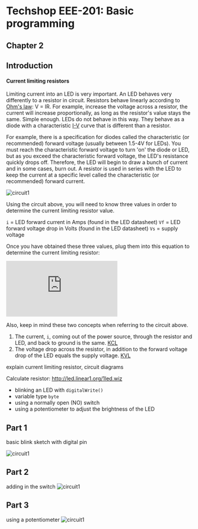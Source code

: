 # Techshop EEE-201: Basic programming

## Chapter 2

## Introduction

#### Current limiting resistors

Limiting current into an LED is very important. An LED behaves very differently to a resistor in circuit. Resistors behave linearly according to [Ohm's law](https://en.wikipedia.org/wiki/Ohm%27s_law): V = IR. For example, increase the voltage across a resistor, the current will increase proportionally, as long as the resistor's value stays the same. Simple enough. LEDs do not behave in this way. They behave as a diode with a characteristic [I-V](https://en.wikipedia.org/wiki/File:Diode-IV-Curve.svg) curve that is different than a resistor.

For example, there is a specification for diodes called the characteristic (or recommended) forward voltage (usually between 1.5-4V for LEDs). You must reach the characteristic forward voltage to turn 'on' the diode or LED, but as you exceed the characteristic forward voltage, the LED's resistance quickly drops off. Therefore, the LED will begin to draw a bunch of current and in some cases, burn out. A resistor is used in series with the LED to keep the current at a specific level called the characteristic (or recommended) forward current.

![circuit1](https://cdn.rawgit.com/ConstantinoSchillebeeckx/Techshop-EEE-201/master/chapter_2/image1.jpg)

Using the circuit above, you will need to know three values in order to determine the current limiting resistor value.

`i` = LED forward current in Amps (found in the LED datasheet)
`Vf` = LED forward voltage drop in Volts (found in the LED datasheet)
`Vs` = supply voltage

Once you have obtained these three values, plug them into this equation to determine the current limiting resistor:

![equation](http://latex.codecogs.com/gif.latex?R%3D%5Cfrac%7BV_%7Bs%7D-V_%7Bf%7D%7D%7Bi%7D)  

Also, keep in mind these two concepts when referring to the circuit above.
1. The current, `i`, coming out of the power source, through the resistor and LED, and back to ground is the same. [KCL](http://en.wikipedia.org/wiki/Kirchhoff%27s_circuit_laws#Kirchhoff.27s_current_law_.28KCL.29)
2. The voltage drop across the resistor, in addition to the forward voltage drop of the LED equals the supply voltage. [KVL](http://en.wikipedia.org/wiki/Kirchhoff%27s_circuit_laws#Kirchhoff.27s_voltage_law_.28KVL.29)



explain current limiting resistor, circuit diagrams

Calculate resistor: http://led.linear1.org/1led.wiz


- blinking an LED with `digitalWrite()`
- variable type `byte`
- using a normally open (NO) switch 
- using a potentiometer to adjust the brightness of the LED


## Part 1 

basic blink sketch with digital pin

![circuit1](https://cdn.rawgit.com/ConstantinoSchillebeeckx/Techshop-EEE-201/master/chapter_2/Chapter-2-Part-1.svg)

## Part 2

adding in the switch
![circuit1](https://cdn.rawgit.com/ConstantinoSchillebeeckx/Techshop-EEE-201/master/chapter_2/Chapter-2-Part-2.svg)

## Part 3

using a potentiometer
![circuit1](https://cdn.rawgit.com/ConstantinoSchillebeeckx/Techshop-EEE-201/master/chapter_2/Chapter-2-Part-3.svg)
